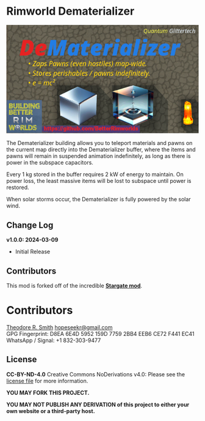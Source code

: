 # Rimworld Dematerializer

![DeMaterializer](https://raw.githubusercontent.com/BetterRimworlds/Dematerializer/trunk/Dematerializer/About/Preview.png)

The Dematerializer building allows you to teleport materials and pawns on the current map directly into the 
Dematerializer buffer, where the items and pawns will remain in suspended animation indefinitely, as long
as there is power in the subspace capacitors.

Every 1 kg stored in the buffer requires 2 kW of energy to maintain. On power loss, the least massive items
will be lost to subspace until power is restored.

When solar storms occur, the Dematerializer is fully powered by the solar wind.

## Change Log

**v1.0.0: 2024-03-09**
* Initial Release

## Contributors

This mod is forked off of the incredible [**Stargate mod**](https://github.com/BetterRimworlds/Stargate).

# Contributors

[Theodore R. Smith](https://github.com/hopeseekr/]) <hopeseekr@gmail.com>  
GPG Fingerprint: D8EA 6E4D 5952 159D 7759  2BB4 EEB6 CE72 F441 EC41
WhatsApp / Signal: +1 832-303-9477

## License

**CC-BY-ND-4.0**
Creative Commons NoDerivations v4.0: Please see the [license file](LICENSE.md) for more information.

**YOU MAY FORK THIS PROJECT.**

**YOU MAY NOT PUBLISH ANY DERIVATION of this project to either your own website or a third-party host.**

